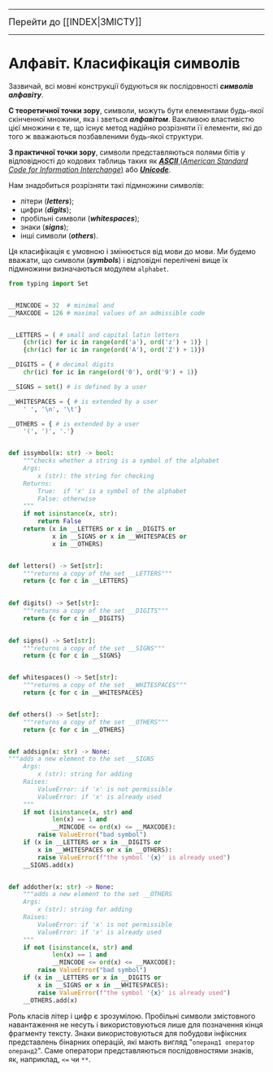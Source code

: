 ----
<font size="+1">Перейти до [[INDEX|ЗМІСТУ]]</font>

----
<H1>Алфавіт. Класифікація символів</H1>

Зазвичай, всі мовні конструкції будуються як послідовності ***символів алфавіту***.

**С теоретичної точки зору**, символи, можуть бути елементами будь-якої скінченної множини, яка і зветься ***алфавітом***. Важливою властивістю цієї множини є те, що існує метод надійно розрізняти її елементи, які до того ж вважаються позбавленими будь-якої структури.

**З практичної точки зору**, символи представляються полями бітів у відповідності до кодових таблиць таких як [***ASCII*** (*American Standard Code for Information Interchange*)](https://uk.wikipedia.org/wiki/ASCII) або [***Unicode***](https://uk.wikipedia.org/wiki/%D0%AE%D0%BD%D1%96%D0%BA%D0%BE%D0%B4).

Нам знадобиться розрізняти такі підмножини символів:
- літери (***letters***);
- цифри (***digits***);
- пробільні символи (***whitespaces***);
- знаки (***signs***);
- інші символи (***others***).

Ця класифікація є умовною і змінюється від мови до мови.
Ми будемо вважати, що символи (***symbols***) і відповідні перелічені вище їх підмножини визначаються модулем ``alphabet``.

```python title:"Module alphabet" linenos:true
from typing import Set


__MINCODE = 32  # minimal and
__MAXCODE = 126 # maximal values of an admissible code


__LETTERS = ( # small and capital latin letters
	{chr(ic) for ic in range(ord('a'), ord('z') + 1)} |
	{chr(ic) for ic in range(ord('A'), ord('Z') + 1)})

__DIGITS = { # decimal digits
	chr(ic) for ic in range(ord('0'), ord('9') + 1)}

__SIGNS = set() # is defined by a user

__WHITESPACES = { # is extended by a user
	' ', '\n', '\t'}

__OTHERS = { # is extended by a user
	'(', ')', '.'}


def issymbol(x: str) -> bool:
	"""checks whether a string is a symbol of the alphabet
	Args:
		x (str): the string for checking
	Returns:
		True:  if 'x' is a symbol of the alphabet
		False: otherwise
	"""
	if not isinstance(x, str):
		return False
	return (x in __LETTERS or x in __DIGITS or
			x in __SIGNS or x in __WHITESPACES or
			x in __OTHERS) 


def letters() -> Set[str]:
	"""returns a copy of the set __LETTERS"""
	return {c for c in __LETTERS}

  
def digits() -> Set[str]:
	"""returns a copy of the set __DIGITS"""
	return {c for c in __DIGITS}

  
def signs() -> Set[str]:
	"""returns a copy of the set __SIGNS"""
	return {c for c in __SIGNS}


def whitespaces() -> Set[str]:
	"""returns a copy of the set __WHITESPACES"""
	return {c for c in __WHITESPACES}


def others() -> Set[str]:
	"""returns a copy of the set __OTHERS"""
	return {c for c in __OTHERS}


def addsign(x: str) -> None:
"""adds a new element to the set __SIGNS
	Args:
		x (str): string for adding
	Raises:
		ValueError: if 'x' is not permissible
		ValueError: if 'x' is already used
	"""
	if not (isinstance(x, str) and
			len(x) == 1 and
			__MINCODE <= ord(x) <= __MAXCODE):
		raise ValueError("bad symbol")
	if (x in __LETTERS or x in __DIGITS or
		x in __WHITESPACES or x in __OTHERS):
		raise ValueError(f"the symbol '{x}' is already used")
	__SIGNS.add(x)


def addother(x: str) -> None:
	"""adds a new element to the set __OTHERS
	Args:
		x (str): string for adding
	Raises:
		ValueError: if 'x' is not permissible
		ValueError: if 'x' is already used
	"""
	if not (isinstance(x, str) and
			len(x) == 1 and
			__MINCODE <= ord(x) <= __MAXCODE):
		raise ValueError("bad symbol")
	if (x in __LETTERS or x in __DIGITS or
		x in __SIGNS or x in __WHITESPACES):
		raise ValueError(f"the symbol '{x}' is already used")
	__OTHERS.add(x)
```

Роль класів літер і цифр є зрозумілою.
Пробільні символи змістовного навантаження не несуть і використовуються лише для позначення кінця фрагменту тексту.
Знаки використовуються для побудови інфіксних представлень бінарних операцій, які мають вигляд "`операнд1 оператор операнд2`". Саме оператори представляються послідовностями знаків, як, наприклад, `<=` чи `**`. 